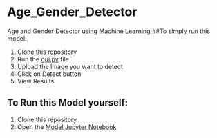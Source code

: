 # Age_Gender_Detector
Age and Gender Detector using Machine Learning
##To simply run this model:
1. Clone this repository
2. Run the [gui.py](https://github.com/Vijayalakshmideepak/Age_Gender_Detector/blob/main/gui1.py) file
3. Upload the Image you want to detect
4. Click on Detect button
5. View Results

## To Run this Model yourself:
1. Clone this repository
2. Open the [Model Jupyter Notebook]()
